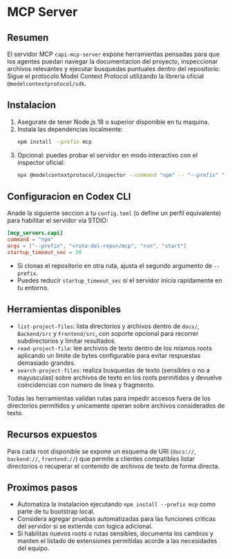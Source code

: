 # MCP Server

## Resumen

El servidor MCP `capi-mcp-server` expone herramientas pensadas para que los agentes puedan navegar la documentacion del proyecto, inspeccionar archivos relevantes y ejecutar busquedas puntuales dentro del repositorio. Sigue el protocolo Model Context Protocol utilizando la libreria oficial `@modelcontextprotocol/sdk`.

## Instalacion

1. Asegurate de tener Node.js 18 o superior disponible en tu maquina.
2. Instala las dependencias localmente:
   ```bash
   npm install --prefix mcp
   ```
3. Opcional: puedes probar el servidor en modo interactivo con el inspector oficial:
   ```bash
   npx @modelcontextprotocol/inspector --command "npm" -- "--prefix" "$(pwd)/mcp" "run" "start"
   ```

## Configuracion en Codex CLI

Anade la siguiente seccion a tu `config.toml` (o define un perfil equivalente) para habilitar el servidor via STDIO:

```toml
[mcp_servers.capi]
command = "npm"
args = ["--prefix", "<ruta-del-repo>/mcp", "run", "start"]
startup_timeout_sec = 20
```

- Si clonas el repositorio en otra ruta, ajusta el segundo argumento de `--prefix`.
- Puedes reducir `startup_timeout_sec` si el servidor inicia rapidamente en tu entorno.

## Herramientas disponibles

- `list-project-files`: lista directorios y archivos dentro de `docs/`, `Backend/src` y `Frontend/src`, con soporte opcional para recorrer subdirectorios y limitar resultados.
- `read-project-file`: lee archivos de texto dentro de los mismos roots aplicando un limite de bytes configurable para evitar respuestas demasiado grandes.
- `search-project-files`: realiza busquedas de texto (sensibles o no a mayusculas) sobre archivos de texto en los roots permitidos y devuelve coincidencias con numero de linea y fragmento.

Todas las herramientas validan rutas para impedir accesos fuera de los directorios permitidos y unicamente operan sobre archivos considerados de texto.

## Recursos expuestos

Para cada root disponible se expone un esquema de URI (`docs://`, `backend://`, `frontend://`) que permite a clientes compatibles listar directorios o recuperar el contenido de archivos de texto de forma directa.

## Proximos pasos

- Automatiza la instalacion ejecutando `npm install --prefix mcp` como parte de tu bootstrap local.
- Considera agregar pruebas automatizadas para las funciones criticas del servidor si se extiende con logica adicional.
- Si habilitas nuevos roots o rutas sensibles, documenta los cambios y manten el listado de extensiones permitidas acorde a las necesidades del equipo.
